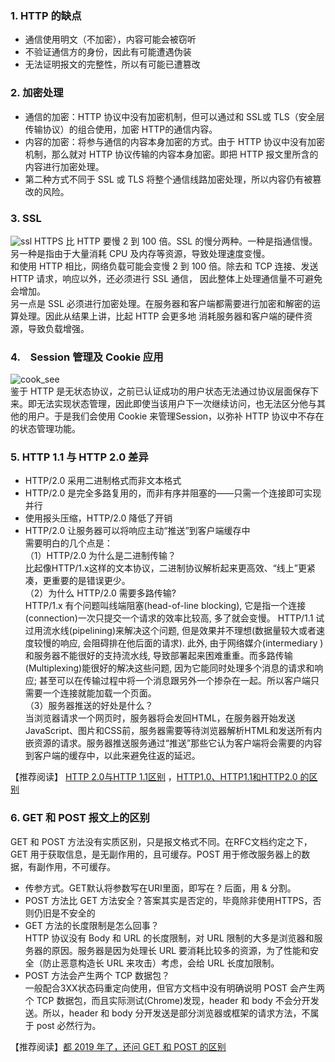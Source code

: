 <!--
 * @Autor: taobo
 * @Date: 2020-06-08 23:15:10
 * @LastEditTime: 2020-06-09 09:36:49
--> 
### 1. HTTP 的缺点
- 通信使用明文（不加密），内容可能会被窃听
- 不验证通信方的身份，因此有可能遭遇伪装
- 无法证明报文的完整性，所以有可能已遭篡改
### 2. 加密处理  
- 通信的加密：HTTP 协议中没有加密机制，但可以通过和 SSL或 TLS（安全层传输协议）的组合使用，加密 HTTP的通信内容。 
- 内容的加密：将参与通信的内容本身加密的方式。由于 HTTP 协议中没有加密机制，那么就对 HTTP 协议传输的内容本身加密。即把 HTTP 报文里所含的内容进行加密处理。
- 第二种方式不同于 SSL 或 TLS 将整个通信线路加密处理，所以内容仍有被篡改的风险。 
### 3. SSL  
![ssl](https://gitee.com/windyGOlife/cmianshi/raw/master/HTTP/Photo/ssl.png)
HTTPS 比 HTTP 要慢 2 到 100 倍。SSL 的慢分两种。一种是指通信慢。另一种是指由于大量消耗 CPU 及内存等资源，导致处理速度变慢。   
和使用 HTTP 相比，网络负载可能会变慢 2 到 100 倍。除去和 TCP 连接、发送 HTTP 请求，响应以外，还必须进行 SSL 通信， 因此整体上处理通信量不可避免会增加。  
另一点是 SSL 必须进行加密处理。在服务器和客户端都需要进行加密和解密的运算处理。因此从结果上讲，比起 HTTP 会更多地 消耗服务器和客户端的硬件资源，导致负载增强。  
### 4.　Session 管理及 Cookie 应用 
![cook_see](https://gitee.com/windyGOlife/cmianshi/raw/master/HTTP/Photo/cookie_session.png)  
鉴于 HTTP 是无状态协议，之前已认证成功的用户状态无法通过协议层面保存下来。即无法实现状态管理，因此即使当该用户下一次继续访问，也无法区分他与其他的用户。于是我们会使用 Cookie 来管理Session，以弥补 HTTP 协议中不存在的状态管理功能。
### 5. HTTP 1.1 与 HTTP 2.0 差异
- HTTP/2.0 采用二进制格式而非文本格式
- HTTP/2.0 是完全多路复用的，而非有序并阻塞的——只需一个连接即可实现并行
- 使用报头压缩，HTTP/2.0 降低了开销
- HTTP/2.0 让服务器可以将响应主动“推送”到客户端缓存中  
需要明白的几个点是：  
（1）HTTP/2.0 为什么是二进制传输？   
比起像HTTP/1.x这样的文本协议，二进制协议解析起来更高效、“线上”更紧凑，更重要的是错误更少。  
（2）为什么 HTTP/2.0 需要多路传输?  
HTTP/1.x 有个问题叫线端阻塞(head-of-line blocking), 它是指一个连接(connection)一次只提交一个请求的效率比较高, 多了就会变慢。 HTTP/1.1 试过用流水线(pipelining)来解决这个问题, 但是效果并不理想(数据量较大或者速度较慢的响应, 会阻碍排在他后面的请求). 此外, 由于网络媒介(intermediary )和服务器不能很好的支持流水线, 导致部署起来困难重重。而多路传输(Multiplexing)能很好的解决这些问题, 因为它能同时处理多个消息的请求和响应; 甚至可以在传输过程中将一个消息跟另外一个掺杂在一起。所以客户端只需要一个连接就能加载一个页面。  
（3）服务器推送的好处是什么？   
当浏览器请求一个网页时，服务器将会发回HTML，在服务器开始发送JavaScript、图片和CSS前，服务器需要等待浏览器解析HTML和发送所有内嵌资源的请求。服务器推送服务通过“推送”那些它认为客户端将会需要的内容到客户端的缓存中，以此来避免往返的延迟。     
 
【推荐阅读】 [HTTP 2.0与HTTP 1.1区别](https://www.cnblogs.com/frankyou/p/6145485.html) ，[HTTP1.0、HTTP1.1和HTTP2.0 的区别
](https://juejin.im/entry/5981c5df518825359a2b9476)  
### 6. GET 和 POST 报文上的区别
GET 和 POST 方法没有实质区别，只是报文格式不同。在RFC文档约定之下，GET 用于获取信息，是无副作用的，且可缓存。POST 用于修改服务器上的数据，有副作用，不可缓存。   
- 传参方式。GET默认将参数写在URI里面，即写在 ? 后面，用 & 分割。
- POST 方法比 GET 方法安全？答案其实是否定的，毕竟除非使用HTTPS，否则仍旧是不安全的
- GET 方法的长度限制是怎么回事？  
HTTP 协议没有 Body 和 URL 的长度限制，对 URL 限制的大多是浏览器和服务器的原因。服务器是因为处理长 URL 要消耗比较多的资源，为了性能和安全（防止恶意构造长 URL 来攻击）考虑，会给 URL 长度加限制。   
- POST 方法会产生两个 TCP 数据包？  
一般配合3XX状态码重定向使用，但官方文档中没有明确说明 POST 会产生两个 TCP 数据包，而且实际测试(Chrome)发现，header 和 body 不会分开发送。所以，header 和 body 分开发送是部分浏览器或框架的请求方法，不属于 post 必然行为。    

【推荐阅读】[都 2019 年了，还问 GET 和 POST 的区别](https://blog.fundebug.com/2019/02/22/compare-http-method-get-and-post/)
